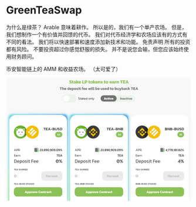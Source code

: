 # GreenTeaSwap

为什么是绿茶？
Arable 意味着耕作。 所以是的，我们有一个单产农场。 但是，我们想制作一个有价值并回馈的代币。 我们对代币经济学和农场应该有的方式有不同的看法。 我们将以快速部署和速度添加新技术和功能。
免责声明
所有的投资都有风险。 不要投资超过你感觉舒服的损失。 并不是说您会输，但您应该始终使用财务顾问。

币安智能链上的 AMM 和收益农场。 （太可爱了）

![greenteaswap-dapp-defi-bsc-image1_d938d72ef55ab2494b386f4ac2be28f0](greenteaswap-dapp-defi-bsc-image1_d938d72ef55ab2494b386f4ac2be28f0.png)

